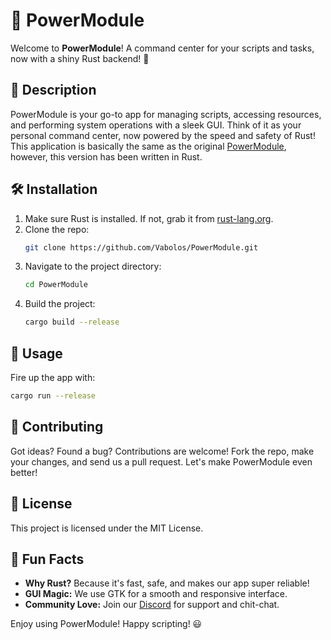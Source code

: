 # 🚀 PowerModule

Welcome to **PowerModule**! A command center for your scripts and tasks, now with a shiny Rust backend! 🌟

## 🎨 Description

PowerModule is your go-to app for managing scripts, accessing resources, and performing system operations with a sleek GUI. Think of it as your personal command center, now powered by the speed and safety of Rust!
This application is basically the same as the original [PowerModule](https://github.com/Vabolos/PowerModule), however, this version has been written in Rust.

## 🛠 Installation

1. Make sure Rust is installed. If not, grab it from [rust-lang.org](https://www.rust-lang.org/).
2. Clone the repo:
   ```sh
   git clone https://github.com/Vabolos/PowerModule.git
   ```
3. Navigate to the project directory:
   ```sh
   cd PowerModule
   ```
4. Build the project:
   ```sh
   cargo build --release
   ```

## 🚀 Usage

Fire up the app with:
```sh
cargo run --release
```

## 🤝 Contributing

Got ideas? Found a bug? Contributions are welcome! Fork the repo, make your changes, and send us a pull request. Let's make PowerModule even better!

## 📜 License

This project is licensed under the MIT License. 

## 🎉 Fun Facts

- **Why Rust?** Because it's fast, safe, and makes our app super reliable!
- **GUI Magic:** We use GTK for a smooth and responsive interface.
- **Community Love:** Join our [Discord](https://discord.gg/your-link) for support and chit-chat.

Enjoy using PowerModule! Happy scripting! 😃
